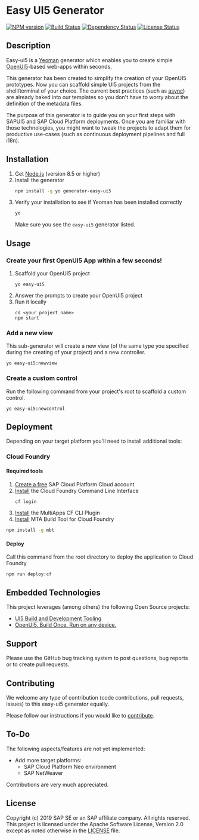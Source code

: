 # Easy UI5 Generator
[![NPM version][npm-image]][npm-url]
[![Build Status][circleci-image]][circleci-url]
[![Dependency Status][daviddm-image]][daviddm-url]
[![License Status][license-image]][license-url]

## Description

Easy-ui5 is a [Yeoman](http://yeoman.io/) generator which enables you to create simple [OpenUI5](https://openui5.hana.ondemand.com/)-based web-apps within seconds.

This generator has been created to simplify the creation of your OpenUI5 prototypes. Now you can scaffold simple UI5 projects from the shell/terminal of your choice. The current best practices (such as [async](https://blogs.sap.com/2018/12/18/ui5ers-buzz-41-best-practices-for-async-loading-in-ui5/)) are already baked into our templates so you don't have to worry about the definition of the metadata files.

The purpose of this generator is to guide you on your first steps with SAPUI5 and SAP Cloud Platform deployments. Once you are familiar with those technologies, you might want to tweak the projects to adapt them for productive use-cases (such as continuous deployment pipelines and full i18n).


## Installation

1. Get [Node.js](https://nodejs.org/en/download/) (version 8.5 or higher)
2. Install the generator
    ```sh
    npm install -g yo generator-easy-ui5
    ```
3. Verify your installation to see if Yeoman has been installed correctly
    ```sh
    yo
    ```
	Make sure you see the `easy-ui5` generator listed.


## Usage
### Create your first OpenUI5 App within a few seconds!

1. Scaffold your OpenUI5 project
    ```
    yo easy-ui5
    ```
2. Answer the prompts to create your OpenUI5 project
3. Run it locally
    ```
    cd <your project name>
    npm start
    ```

### Add a new view
This sub-generator will create a new view (of the same type you specified during the creating of your project)  and a new controller.
```
yo easy-ui5:newview
```

### Create a custom control
Run the following command from your project's root to scaffold a custom control.
```
yo easy-ui5:newcontrol
```

## Deployment
Depending on your target platform you'll need to install additional tools:

### Cloud Foundry
#### Required tools
1. [Create a free](https://developers.sap.com/mena/tutorials/hcp-create-trial-account.html) SAP Cloud Platform Cloud  account
2. [Install](https://developers.sap.com/tutorials/cp-cf-download-cli.html) the Cloud Foundry Command Line Interface
    ```sh
    cf login
    ```
3. [Install](https://github.com/cloudfoundry-incubator/multiapps-cli-plugin) the MultiApps CF CLI Plugin
4. [Install](https://sap.github.io/cloud-mta-build-tool/download/) MTA Build Tool for Cloud Foundry
```sh
npm install -g mbt
```

#### Deploy
Call this command from the root directory to deploy the application to Cloud Foundry
```
npm run deploy:cf
```


## Embedded Technologies
This project leverages (among others) the following Open Source projects:
* [UI5 Build and Development Tooling](https://github.com/SAP/ui5-tooling)
* [OpenUI5. Build Once. Run on any device.](https://github.com/SAP/openui5)

## Support

Please use the GitHub bug tracking system to post questions, bug reports or to create pull requests.

## Contributing

We welcome any type of contribution (code contributions, pull requests, issues) to this easy-ui5 generator equally.

Please follow our instructions if you would like to [contribute](https://github.com/SAP/generator-easy-ui5/blob/master/CONTRIBUTING.md).

## To-Do

The following aspects/features are not yet implemented:
* Add more target platforms:
  * SAP Cloud Platform Neo environment
  * SAP NetWeaver

Contributions are very much appreciated.

## License

Copyright (c) 2019 SAP SE or an SAP affiliate company. All rights reserved.
This project is licensed under the Apache Software License, Version 2.0 except as noted otherwise in the [LICENSE](LICENSE) file.


[npm-image]: https://img.shields.io/npm/v/generator-easy-ui5.svg
[npm-url]: https://www.npmjs.com/package/generator-easy-ui5
[circleci-image]: https://img.shields.io/circleci/project/github/SAP/generator-easy-ui5.svg
[circleci-url]: https://circleci.com/gh/SAP/generator-easy-ui5
[daviddm-image]: https://img.shields.io/david/SAP/generator-easy-ui5.svg
[daviddm-url]: https://david-dm.org/yeoman/yeoman-test
[license-image]: https://img.shields.io/npm/l/generator-easy-ui5.svg
[license-url]: https://github.com/SAP/generator-easy-ui5/blob/master/LICENSE
